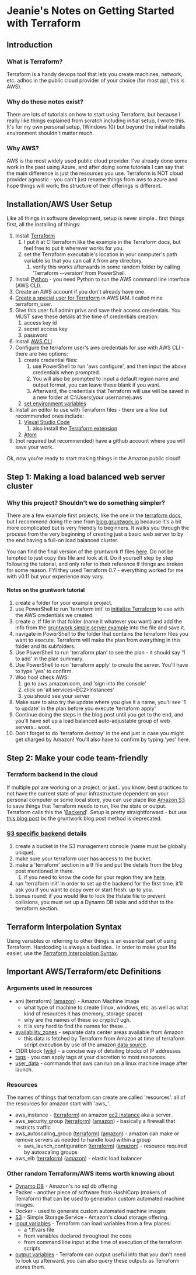 # Jeanie's Notes on Getting Started with Terraform
## Introduction 
### What is Terraform?
Terraform is a handy devops tool that lets you create machines, network, etc. adhoc in the public cloud provider of your choice (for most ppl, this is AWS).  
### Why do these notes exist?
There are lots of tutorials on how to start using Terraform, but because I really like things explained from scratch including initial setup, I wrote this.  It's for my own personal setup, (Windows 10) but beyond the initial installs environment shouldn't matter much. 
### Why AWS?
AWS is the most widely used public cloud provider.  I've already done some work in the past using Azure, and after doing some tutorials I can say that the main difference is just the resources you use.  Terraform is NOT cloud provider agnostic - you can't just rename things from aws to azure and hope things will work; the structure of their offerings is different.

## Installation/AWS User Setup
Like all things in software development, setup is never simple.. first things first, all the installing of things:

1. Install [Terraform](https://www.terraform.io/downloads.html) 
    1. I put it at C:\terraform like the example in the Terraform docs, but feel free to put it wherever works for you.
    2. set the Terraform executable's location in your computer's path variable so that you can call it from any directory.
        1. verify this works afterwards in some random folder by calling 'Terraform --version' from PowerShell. 
2. Install [Python](https://www.python.org/downloads/) - you need Python to run the AWS command line interface (AWS CLI).
3. Create an AWS account if you don't already have one.
4. [Create a special user for Terraform](https://docs.aws.amazon.com/sdk-for-java/v1/developer-guide/signup-create-iam-user.html) in AWS IAM.  I called mine terraform_user.  
5. Give this user full admin privs and save their access credentials. You MUST save these details at the time of credentials creation:
    1. access key id
    2. secret access key
    3. password
6. Install [AWS CLI](https://docs.aws.amazon.com/cli/latest/userguide/cli-chap-install.html)
7. Configure the terraform user's aws credentials for use with AWS CLI - there are two options: 
    1. create credential files: 
        1. use PowerShell to run 'aws configure', and then input the above credentials when prompted.  
        2. You will also be prompted to input a default region name and output format, you can leave these blank if you want.
        3. Afterward, the credentials that Terraform will use will be saved in a new folder at C:\Users\(your username)\.aws
    2. [set environment variables](https://docs.aws.amazon.com/cli/latest/userguide/cli-configure-envvars.html)
8. Install an editor to use with Terraform files - there are a few but recommended ones include:
    1. [Visual Studio Code](https://code.visualstudio.com/)
        1. also install the [Terraform extension](https://marketplace.visualstudio.com/items?itemName=mauve.terraform)
    2. [Atom](https://atom.io/)
9. (not required but recommended) have a github account where you will save your work.

Ok, now you're ready to start making things in the Amazon public cloud!

## Step 1: Making a load balanced web server cluster
### Why this project?  Shouldn't we do something simpler?
There are a few example first projects, like the one in the [terraform docs](https://learn.hashicorp.com/terraform/getting-started/build), but I recommend doing the one from [blog.gruntwork.io](https://blog.gruntwork.io/an-introduction-to-terraform-f17df9c6d180) because it's a bit more complicated but is very friendly to beginners.  It walks you through the process from the very beginning of creating just a basic web server to by the end having a full-on load balanced cluster.  

You can find the final version of the gruntwork tf files [here](https://github.com/gruntwork-io/intro-to-terraform). Do not be tempted to just copy this file and look at it.  Do it yourself step by step following the tutorial, and only refer to their reference if things are broken for some reason.  FYI they used Terraform 0.7 - everything worked for me with v0.11 but your experience may vary.

#### Notes on the gruntwork tutorial
1. create a folder for your example project.  
2. use PowerShell to run 'terraform init' to [initialize Terraform](https://learn.hashicorp.com/terraform/getting-started/build#initialization) to use with the AWS credentials we created.
3. create a .tf file in that folder (name it whatever you want) and add the info from the [gruntwork simple server example](https://blog.gruntwork.io/an-introduction-to-terraform-f17df9c6d180) into the file and save it.
4. navigate in PowerShell to the folder that contains the terraform files you want to execute.  Terraform will make the plan from everything in this folder and its subfolders.
5. Use PowerShell to run 'terraform plan' to see the plan - it should say '1 to add' in the plan summary.
6. Use PowerShell to run 'terraform apply' to create the server. You'll have to type 'yes' to confirm.
7. Woo hoo!  check AWS:
    1. go to aws.amazon.com, and 'sign into the console'
    2. click on 'all services>EC2>Instances'
    3. you should see your server
8. Make sure to also try the update where you give it a name, you'll see '1 to update' in the plan before you execute 'terraform apply'
9. Continue doing the steps in the blog post until you get to the end, and you'll have set up a load balanced auto-adjustable group of web servers..  woot.
10. Don't forget to do 'terraform destroy' in the end just in case you might get charged by Amazon!  You'll also have to confirm by typing 'yes' here.

## Step 2: Make your code team-friendly
### Terraform backend in the cloud
If multiple ppl are working on a project, or just.. you know, best practices to not have the current state of your infrastructure dependent on your personal computer or some local store, you can use place like [Amazon S3](https://aws.amazon.com/s3/) to save things that Terraform needs to run, like the state or output. Terraform calls this the '[Backend](https://www.terraform.io/docs/backends/index.html)'.  Setup is pretty straightforward - but use [this blog post](https://datanextsolutions.com/blog/terraform-using-aws-s3-remote-backend/) bc the gruntwork blog post method is deprecated.

### [S3 specific backend](https://www.terraform.io/docs/backends/types/s3.html) details
1. create a bucket in the S3 management console (name must be globally unique).
2. make sure your terraform user has access to the bucket.
3. make a 'terraform' section in a tf file and put the details from the blog post mentioned in there.
    1. if you need to know the code for your region they are [here](https://docs.aws.amazon.com/AWSEC2/latest/UserGuide/using-regions-availability-zones.html#concepts-available-regions).
4. run 'terraform init' in order to set up the backend for the first time.  it'll ask you if you want to copy over or start fresh. up to you.
5. bonus round:  if you would like to lock the tfstate file to prevent collisions, you must set up a Dynamo DB table and add that to the terraform section. 

## Terraform Interpolation Syntax
Using variables or referring to other things is an essential part of using Terraform. Hardcoding is always a bad idea..  In order to make your life easier, use the [Terraform Interpolation Syntax](https://www.terraform.io/docs/configuration-0-11/interpolation.html).

## Important AWS/Terraform/etc Definitions

### Arguments used in resources
*   ami (terraform) ([amazon](https://docs.aws.amazon.com/AWSEC2/latest/UserGuide/AMIs.html)) - Amazon Machine Image 
    *   what type of machine to create (linux, windows, etc, as well as what kind of resources it has (memory, storage space)
    *   why are the names of these so cryptic?  ugh.
    *   it is very hard to find the names for these... 
*   [availability_zones](https://docs.aws.amazon.com/AWSEC2/latest/UserGuide/using-regions-availability-zones.html) - separate data center areas available from Amazon
    *   this data is fetched by Terraform from Amazon at time of terraform script execution by use of the amazon[ data source](https://www.terraform.io/docs/configuration/data-sources.html).
*   CIDR block ([wiki](https://en.wikipedia.org/wiki/Classless_Inter-Domain_Routing)) - a concise way of detailing blocks of IP addresses
*   [tags](https://docs.aws.amazon.com/AWSEC2/latest/UserGuide/Using_Tags.html) - you can apply tags at your discretion to most resources. 
*   [user_data](https://docs.aws.amazon.com/AWSEC2/latest/UserGuide/user-data.html) - commands that aws can run on a linux machine image after launch.

### Resources
The names of things that terraform can create are called 'resources'.  all of the resources for amazon start with 'aws_'.

*   aws_instance - ([terraform](https://www.terraform.io/docs/providers/aws/r/instance.html)) an amazon [ec2 instance](https://www.terraform.io/docs/providers/aws/r/instance.html) aka a server.
*   aws_security_group ([terraform](https://www.terraform.io/docs/providers/aws/r/security_group.html)) ([amazon](https://docs.aws.amazon.com/AWSEC2/latest/UserGuide/using-network-security.html)) - basically a firewall that restricts traffic
*   aws_autoscaling_group ([terraform](https://www.terraform.io/docs/providers/aws/r/autoscaling_group.html)) ([amazon](https://aws.amazon.com/autoscaling/)) - amazon can make or remove servers as needed to handle load within a group
    *   aws_launch_configuration ([terraform](https://www.terraform.io/docs/providers/aws/r/launch_configuration.html)) ([amazon](https://docs.aws.amazon.com/autoscaling/ec2/userguide/LaunchConfiguration.html)) - resource required by autoscaling groups
*   aws_elb ([terraform](https://www.terraform.io/docs/providers/aws/r/elb.html)) ([amazon](https://aws.amazon.com/elasticloadbalancing/)) - elastic load balancer

### Other random Terraform/AWS items worth knowing about
*   [Dynamo DB](https://aws.amazon.com/dynamodb/) - Amazon's no sql db offering
*   Packer - another piece of software from HashiCorp (makers of Terraform) that can be used to generation custom automated machine images.
*   Docker - used to generate custom automated machine images
*   [S3](https://aws.amazon.com/s3/) - Simple Storage Service - Amazon's cloud storage offering.
*   [input variables](https://learn.hashicorp.com/terraform/getting-started/variables.html) - Terraform can load variables from a few places:
    *   a *.tfvars file
    *   from variables declared throughout the code
    *   from command line input at the time of execution of the terraform scripts
*   [output variables](https://learn.hashicorp.com/terraform/getting-started/outputs.html) - Terraform can output useful info that you don't need to look up afterward.  you can also query these outputs as Terraform stores them.
